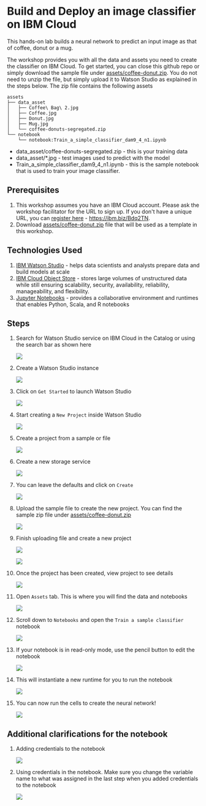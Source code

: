 # Build and Deploy an image classifier on IBM Cloud
This hands-on lab builds a neural network to predict an input image as that of coffee, donut or a mug.

The workshop provides you with all the data and assets you need to create the classifier on IBM Cloud. To get started, you can close this github repo or simply download the sample file under [assets/coffee-donut.zip](assets/coffee-donut.zip). You do not need to unzip the file, but simply upload it to Watson Studio as explained in the steps below. The zip file contains the following assets

```
assets
├── data_asset
│   ├── Coffee\ Bag\ 2.jpg
│   ├── Coffee.jpg
│   ├── Donut.jpg
│   ├── Mug.jpg
│   └── coffee-donuts-segregated.zip
└── notebook
    └── notebook:Train_a_simple_classifier_dam9_4_n1.ipynb
```
- data_asset/coffee-donuts-segregated.zip - this is your training data 
- data_asset/*.jpg - test images used to predict with the model
- Train_a_simple_classifier_dam9_4_n1.ipynb - this is the sample notebook that is used to train your image classifier.


## Prerequisites
1. This workshop assumes you have an IBM Cloud account. Please ask the workshop facilitator for the URL to sign up. If you don't have a unique URL, you can [register here](https://ibm.biz/Bdq2TN) - https://ibm.biz/Bdq2TN. 
2. Download [assets/coffee-donut.zip](assets/coffee-donut.zip) file that will be used as a template in this workshop.

## Technologies Used
1. [IBM Watson Studio](https://www.ibm.com/cloud/watson-studio) - helps data scientists and analysts prepare data and build models at scale 
2. [IBM Cloud Object Store](https://www.ibm.com/cloud/object-storage) - stores large volumes of unstructured data while still ensuring scalability, security, availability, reliability, manageability, and flexibility.
3. [Jupyter Notebooks](https://developer.ibm.com/clouddataservices/docs/ibm-data-science-experience/notebooks/) - provides a collaborative environment and runtimes that enables Python, Scala, and R notebooks

## Steps

1. Search for Watson Studio service on IBM Cloud in the Catalog or using the search bar as shown here
   
    ![](images/create-watson-studio.png)

1. Create a Watson Studio instance
   
    ![](images/create-watson-studio-instance.png)

1. Click on `Get Started` to launch Watson Studio

    ![](images/launch-watson-studio.png)

1. Start creating a `New Project` inside Watson Studio

    ![](images/start-new-project.png)

1. Create a project from a sample or file

    ![](images/create-from-sample.png)

1. Create a new storage service
    
    ![](images/create-new-storage-service.png)

1. You can leave the defaults and click on `Create`

    ![](images/create-new-storage-service-defaults.png)

1. Upload the sample file to create the new project. You can find the sample zip file under [assets/coffee-donut.zip](assets/coffee-donut.zip)
    
    ![](images/upload.sample.png)

1. Finish uploading file and create a new project
    
    ![](images/finish-creating-project.png)

    ![](images/project-in-process.png)

1.  Once the project has been created, view project to see details
    
    ![](images/viewproject.png)

1.  Open `Assets` tab. This is where you will find the data and notebooks
    
    ![](images/assets.png)

1.  Scroll down to `Notebooks` and open the `Train a sample classifier` notebook
    
    ![](images/open-notebook.png)

1.  If your notebook is in read-only mode, use the pencil button to edit the notebook
    
    ![](images/edit-notebook.png)

1.  This will instantiate a new runtime for you to run the notebook
    
    ![](images/notebook-runtime.png)

1.  You can now run the cells to create the neural network!
    
    ![](images/run-notebook.png)


## Additional clarifications for the notebook

1. Adding credentials to the notebook
    
    ![](images/notebook-cos-credentials-insert.png)

1. Using credentials in the notebook. Make sure you change the variable name to what was assigned in the last step when you added credentials to the notebook
    
    ![](images/notebook-cos-credentials-variable.png)
